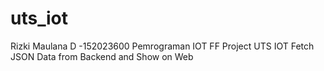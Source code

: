 # uts_iot
Rizki Maulana D -152023600
Pemrograman IOT FF
Project UTS IOT Fetch JSON Data from Backend and Show on Web
